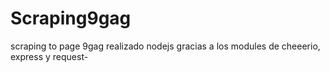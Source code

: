 # Scraping9gag
scraping to page 9gag realizado nodejs gracias a los modules de cheeerio, express y request-
